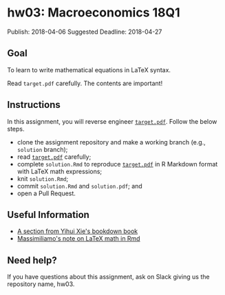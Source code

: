 # hw03: Macroeconomics 18Q1

Publish: 2018-04-06
Suggested Deadline: 2018-04-27

## Goal

To learn to write mathematical equations in LaTeX syntax.

Read `target.pdf` carefully. The contents are important!

## Instructions

In this assignment, you will reverse engineer [`target.pdf`](./target.pdf). Follow 
the below steps.

- clone the assignment repository and make a working branch (e.g., `solution` branch);
- read [`target.pdf`](./target.pdf) carefully;
- complete `solution.Rmd` to reproduce [`target.pdf`](./target.pdf) in R Markdown format with LaTeX math expressions;
- knit `solution.Rmd`;
- commit `solution.Rmd` and `solution.pdf`; and 
- open a Pull Request.
 
## Useful Information

- [A section from Yihui Xie's  bookdown book](https://bookdown.org/yihui/bookdown/markdown-syntax.html#math-expressions)
- [Massimiliamo's note on LaTeX math in Rmd](https://econgit.github.io/en/post/2017/04/latex-codes-for-math/)

 

## Need help?

If you have questions about this assignment, ask on Slack giving us the repository name, hw03.